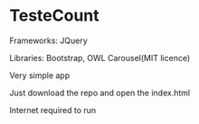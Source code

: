 # TesteCount

Frameworks: JQuery

Libraries: Bootstrap, OWL Carousel(MIT licence)

Very simple app

Just download the repo and open the index.html

Internet required to run
